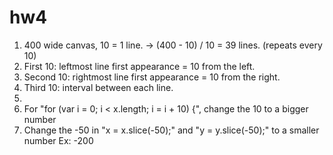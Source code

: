 # hw4
1. 400 wide canvas, 10 = 1 line. → (400 - 10) / 10 = 39 lines.   (repeats every 10)
2. First 10: leftmost line first appearance = 10 from the left.
2. Second 10: rightmost line first appearance = 10 from the right.
2. Third 10: interval between each line.
1. 
2. For "for (var i = 0; i < x.length; i = i + 10) {", change the 10 to a bigger number
3. Change the -50 in "x = x.slice(-50);" and "y = y.slice(-50);" to a smaller number Ex: -200

